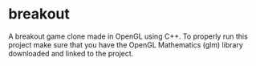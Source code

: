 # breakout
A breakout game clone made in OpenGL using C++.
To properly run this project make sure that you have the OpenGL Mathematics (glm) library downloaded and linked to the project.
